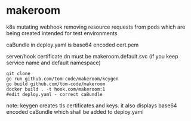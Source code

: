# makeroom
k8s mutating webhook removing resource requests from pods which are being created intended for test environments

caBundle in deploy.yaml is base64 encoded cert.pem

server/hook certificate dn must be makeroom.default.svc (if you keep service name and default namespace)


```
git clone
go run github.com/tom-code/makeroom/keygen
go build github.com/tom-code/makeroom
docker build . -t hook.com/makeroom:1
#edit deploy.yaml - correct caBundle
```


note: keygen creates tls certificates and keys. it also displays base64 encoded caBundle which shall be added to deploy.yaml
